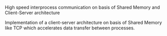 High speed interprocess communication on basis of Shared Memory and Client-Server architecture

Implementation of a client-server architecture on basis of Shared Memory
like TCP which accelerates data transfer between processes.

